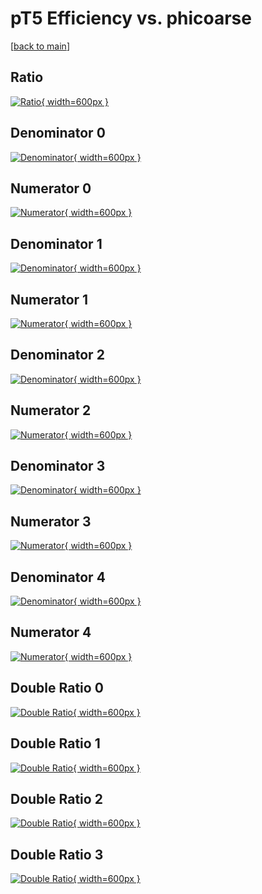 # pT5 Efficiency vs. phicoarse

[[back to main](./)]



## Ratio

[![Ratio](../mtv/var/pT5_base_0_-1_eff_phicoarse.png){ width=600px }](../mtv/var/pT5_base_0_-1_eff_phicoarse.pdf)

## Denominator 0

[![Denominator](../mtv/den/pT5_base_0_-1_eff_phicoarse_den0.png){ width=600px }](../mtv/den/pT5_base_0_-1_eff_phicoarse_den0.pdf)

## Numerator 0

[![Numerator](../mtv/num/pT5_base_0_-1_eff_phicoarse_num0.png){ width=600px }](../mtv/num/pT5_base_0_-1_eff_phicoarse_num0.pdf)

## Denominator 1

[![Denominator](../mtv/den/pT5_base_0_-1_eff_phicoarse_den1.png){ width=600px }](../mtv/den/pT5_base_0_-1_eff_phicoarse_den1.pdf)

## Numerator 1

[![Numerator](../mtv/num/pT5_base_0_-1_eff_phicoarse_num1.png){ width=600px }](../mtv/num/pT5_base_0_-1_eff_phicoarse_num1.pdf)

## Denominator 2

[![Denominator](../mtv/den/pT5_base_0_-1_eff_phicoarse_den2.png){ width=600px }](../mtv/den/pT5_base_0_-1_eff_phicoarse_den2.pdf)

## Numerator 2

[![Numerator](../mtv/num/pT5_base_0_-1_eff_phicoarse_num2.png){ width=600px }](../mtv/num/pT5_base_0_-1_eff_phicoarse_num2.pdf)

## Denominator 3

[![Denominator](../mtv/den/pT5_base_0_-1_eff_phicoarse_den3.png){ width=600px }](../mtv/den/pT5_base_0_-1_eff_phicoarse_den3.pdf)

## Numerator 3

[![Numerator](../mtv/num/pT5_base_0_-1_eff_phicoarse_num3.png){ width=600px }](../mtv/num/pT5_base_0_-1_eff_phicoarse_num3.pdf)

## Denominator 4

[![Denominator](../mtv/den/pT5_base_0_-1_eff_phicoarse_den4.png){ width=600px }](../mtv/den/pT5_base_0_-1_eff_phicoarse_den4.pdf)

## Numerator 4

[![Numerator](../mtv/num/pT5_base_0_-1_eff_phicoarse_num4.png){ width=600px }](../mtv/num/pT5_base_0_-1_eff_phicoarse_num4.pdf)

## Double Ratio 0

[![Double Ratio](../mtv/ratio/pT5_base_0_-1_eff_phicoarse_ratio0.png){ width=600px }](../mtv/ratio/pT5_base_0_-1_eff_phicoarse_ratio0.pdf)

## Double Ratio 1

[![Double Ratio](../mtv/ratio/pT5_base_0_-1_eff_phicoarse_ratio1.png){ width=600px }](../mtv/ratio/pT5_base_0_-1_eff_phicoarse_ratio1.pdf)

## Double Ratio 2

[![Double Ratio](../mtv/ratio/pT5_base_0_-1_eff_phicoarse_ratio2.png){ width=600px }](../mtv/ratio/pT5_base_0_-1_eff_phicoarse_ratio2.pdf)

## Double Ratio 3

[![Double Ratio](../mtv/ratio/pT5_base_0_-1_eff_phicoarse_ratio3.png){ width=600px }](../mtv/ratio/pT5_base_0_-1_eff_phicoarse_ratio3.pdf)

